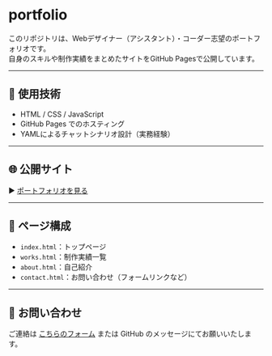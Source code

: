 # portfolio

このリポジトリは、Webデザイナー（アシスタント）・コーダー志望のポートフォリオです。  
自身のスキルや制作実績をまとめたサイトをGitHub Pagesで公開しています。

---

## 🔧 使用技術

- HTML / CSS / JavaScript
- GitHub Pages でのホスティング
- YAMLによるチャットシナリオ設計（実務経験）

---

## 🌐 公開サイト

▶︎ [ポートフォリオを見る](https://1ua1ea.github.io/portfolio/)  

---

## 📁 ページ構成

- `index.html`：トップページ  
- `works.html`：制作実績一覧  
- `about.html`：自己紹介  
- `contact.html`：お問い合わせ（フォームリンクなど）

---

## 📩 お問い合わせ

ご連絡は [こちらのフォーム](https://example.com/contact) または GitHub のメッセージにてお願いいたします。
